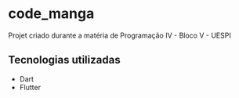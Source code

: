 # code_manga

Projet criado durante a matéria de Programação IV - Bloco V - UESPI

## Tecnologias utilizadas

- Dart
- Flutter

